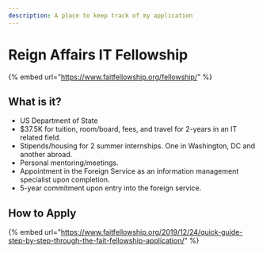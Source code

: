```yaml
---
description: A place to keep track of my application
---
```


# Reign Affairs IT Fellowship

{% embed url="https://www.faitfellowship.org/fellowship/" %}

## What is it?

* US Department of State
* $37.5K for tuition, room/board, fees, and travel for 2-years in an IT related field.
* Stipends/housing for 2 summer internships. One in Washington, DC and another abroad.
* Personal mentoring/meetings.
* Appointment in the Foreign Service as an information management specialist upon completion.
* 5-year commitment upon entry into the foreign service.

## How to Apply

{% embed url="https://www.faitfellowship.org/2019/12/24/quick-guide-step-by-step-through-the-fait-fellowship-application/" %}



